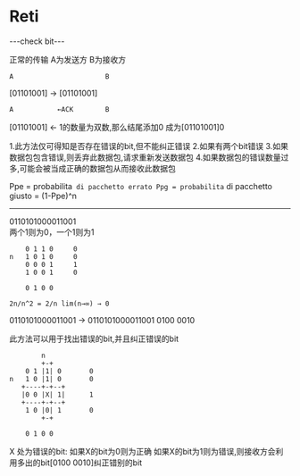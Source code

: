 # Reti

---check bit---

正常的传输		A为发送方		B为接收方

	A						B
[01101001]		→		[01101001]

	A			←ACK		B

[01101001]	← 	1的数量为双数,那么结尾添加0 	成为[01101001]0

1.此方法仅可得知是否存在错误的bit,但不能纠正错误
2.如果有两个bit错误
3.如果数据包包含错误,则丢弃此数据包,请求重新发送数据包
4.如果数据包的错误数量过多,可能会被当成正确的数据包从而接收此数据包

Ppe = probabilita` di pacchetto errato
Ppg = probabilita` di pacchetto giusto = (1-Ppe)^n

--------------------------------------------------------------------




0110101000011001	
两个1则为0，一个1则为1
```		n
	0 1 1 0		0
n	1 0 1 0		0
	0 0 0 1		1
	1 0 0 1		0

	0 1 0 0
```
	2n/n^2 = 2/n lim(n→∞) → 0

0110101000011001 →	0110101000011001 0100 0010

此方法可以用于找出错误的bit,并且纠正错误的bit

```
		n
		+-+
	0 1 |1| 0		0
n	1 0 |1| 0		0
   +----+-+--+			
   |0 0 |X| 1|		1
   +----+-+--+
	1 0 |0| 1		0
		+-+

	0 1 0 0
```
X 处为错误的bit:	如果X的bit为0则为正确
					如果X的bit为1则为错误,则接收方会利用多出的bit[0100 0010]纠正错别的bit
